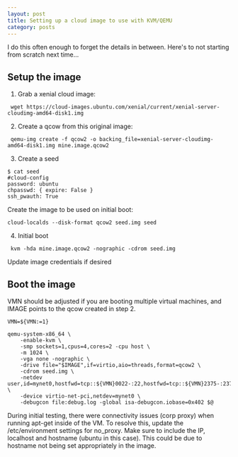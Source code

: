 ```yaml
---
layout: post
title: Setting up a cloud image to use with KVM/QEMU
category: posts
---
```


I do this often enough to forget the details in between. Here's to not starting from scratch next time...

## Setup the image


 1. Grab a xenial cloud image:
```
 wget https://cloud-images.ubuntu.com/xenial/current/xenial-server-cloudimg-amd64-disk1.img  
```
 2. Create a qcow from this original image:
```
 qemu-img create -f qcow2 -o backing_file=xenial-server-cloudimg-amd64-disk1.img mine.image.qcow2
```
 3. Create a seed 
```
$ cat seed
#cloud-config
password: ubuntu
chpasswd: { expire: False }
ssh_pwauth: True
```

Create the image to be used on initial boot:
```
cloud-localds --disk-format qcow2 seed.img seed
```

4. Initial boot
```
 kvm -hda mine.image.qcow2 -nographic -cdrom seed.img
``` 
Update image credentials if desired

## Boot the image

VMN should be adjusted if you are booting multiple virtual machines, and IMAGE points to the qcow created in step 2.

```
VMN=${VMN:=1}

qemu-system-x86_64 \
    -enable-kvm \
    -smp sockets=1,cpus=4,cores=2 -cpu host \
    -m 1024 \
    -vga none -nographic \
    -drive file="$IMAGE",if=virtio,aio=threads,format=qcow2 \
    -cdrom seed.img \
    -netdev user,id=mynet0,hostfwd=tcp::${VMN}0022-:22,hostfwd=tcp::${VMN}2375-:2375 \
    -device virtio-net-pci,netdev=mynet0 \
    -debugcon file:debug.log -global isa-debugcon.iobase=0x402 $@
```

During initial testing, there were connectivity issues (corp proxy) when running apt-get inside of the VM.  To
resolve this, update the /etc/environment settings for no_proxy.  Make sure to include the IP, localhost and
hostname (ubuntu in this case).  This could be due to hostname not being set appropriately in the image.


